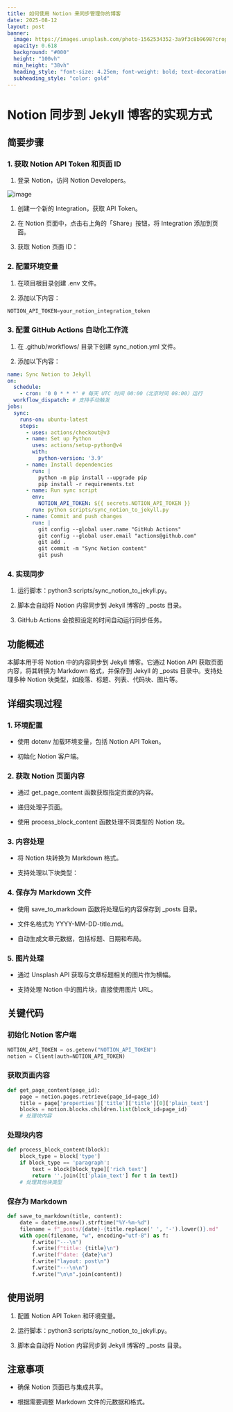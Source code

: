 ```yaml
---
title: 如何使用 Notion 来同步管理你的博客
date: 2025-08-12
layout: post
banner:
  image: https://images.unsplash.com/photo-1562534352-3a9f3c8b9698?crop=entropy&cs=tinysrgb&fit=max&fm=jpg&ixid=M3w2OTIwMzJ8MHwxfHJhbmRvbXx8fHx8fHx8fDE3NTUwMzcyNTl8&ixlib=rb-4.1.0&q=80&w=1080
  opacity: 0.618
  background: "#000"
  height: "100vh"
  min_height: "38vh"
  heading_style: "font-size: 4.25em; font-weight: bold; text-decoration: underline"
  subheading_style: "color: gold"
---
```


# Notion 同步到 Jekyll 博客的实现方式

## 简要步骤

### 1. 获取 Notion API Token 和页面 ID

1. 登录 Notion，访问 Notion Developers。

![image](https://prod-files-secure.s3.us-west-2.amazonaws.com/a7a0cc5a-89b9-4cda-8686-1fba0ca52f40/d19c1afe-dea5-4312-9333-786b0ba83054/image.png?X-Amz-Algorithm=AWS4-HMAC-SHA256&X-Amz-Content-Sha256=UNSIGNED-PAYLOAD&X-Amz-Credential=ASIAZI2LB466Y5BTAINX%2F20250812%2Fus-west-2%2Fs3%2Faws4_request&X-Amz-Date=20250812T222058Z&X-Amz-Expires=3600&X-Amz-Security-Token=IQoJb3JpZ2luX2VjENb%2F%2F%2F%2F%2F%2F%2F%2F%2F%2FwEaCXVzLXdlc3QtMiJIMEYCIQDz8rgBOb3%2FJiXx81bcxufovnyMxQMnvuLiWvlhfKMGpgIhALo9ZEUCmWrBZvFcj9p9SMM7LCyZnllOo%2FoE34AyKvD3Kv8DCB8QABoMNjM3NDIzMTgzODA1Igwr5VPiRALM1QlztSIq3AMkPefIC4NaCcXqiuNXPiW9Lef%2BZx9SZ%2BQbd9IR0Vi5o%2BDX6FslORtjty9Vlk9pkpRlyWGUShdfYhSm9Si6TRVvBUzqyRXbsYFrNLB4cvuWQLTfOovkdbioQbmIiZ11QabgBwO%2F4P34MXXLDW5mR0AQ7doLciOamsduCbqII0UibLwtByYYqhLSXVEa6sM1ERO3j%2FFdJ%2BdD96dRIv5fbWYTMZF%2Br9qDkwg9EfCBypHmBO%2FVWVqyEazCowaLevV%2FJ77wylyqQ%2FP3QBqm6xNkabv8Vncz1ztjvA9WJXQ%2F0npzqkcwI3yn2Nvc2ZoKV8n4C3Mly283VelCE8FGxLbHtQFLcE6LDlGNMffbktzTaAcH5pNl4bfyX%2B9ZUM8CxnZEmcq8t9AzlK1mgpNaK0XSXswbqOb9bKlgQx%2BkyxD7%2B3B5FFDjzRaWaiRCtG7PaeH3yxQs3Br8j4zQlhlpHpN5XUuZH9Jvvi58lhhAHQbXuvHPdwqUD6ZszIHNdAk7zYiICNfgFsjdKDDXIMB5aGSq4dzRItYnMi9EoP8D92aBjJb3JJRk%2F1QYFVbf2Rz%2BbCbaGGBqqmMeFRYetsvUgilRmx9LywzYBdYY7DtDAVb5z9%2FgHEE4XhxRFpkRO2TCgjDC5e7EBjqkAZm36HfzQhsNIV6nZ%2FYP1EcK0w%2Fi0nWlLiqpNSfati197I5QoVwBIngaProY3hfhgxsAwCLpGUBQoDs0Fro9rPz0SHjQd4mgHfj5xSP4MEtyLcy2wTwLjX%2FndYeKIUr8%2Fkl0txHmL%2FMDZqlzEja2zya6lRInNdHSRDOnNCTDaKcBF7%2BCxkuvWFyJne7BkZ51YYP0DVKQhK8pdOh4iaBgxwJ7rEWJ&X-Amz-Signature=c613a5a7c907e0a6bb382d7b13a2b83877e1bd4acb2119351834476d2e22f1e2&X-Amz-SignedHeaders=host&x-amz-checksum-mode=ENABLED&x-id=GetObject)

1. 创建一个新的 Integration，获取 API Token。

1. 在 Notion 页面中，点击右上角的「Share」按钮，将 Integration 添加到页面。

1. 获取 Notion 页面 ID：


### 2. 配置环境变量

1. 在项目根目录创建 .env 文件。

1. 添加以下内容：

```javascript
NOTION_API_TOKEN=your_notion_integration_token
```

### 3. 配置 GitHub Actions 自动化工作流

1. 在 .github/workflows/ 目录下创建 sync_notion.yml 文件。

1. 添加以下内容：

```yaml
name: Sync Notion to Jekyll
on:
  schedule:
    - cron: '0 0 * * *' # 每天 UTC 时间 00:00（北京时间 08:00）运行
  workflow_dispatch: # 支持手动触发
jobs:
  sync:
    runs-on: ubuntu-latest
    steps:
      - uses: actions/checkout@v3
      - name: Set up Python
        uses: actions/setup-python@v4
        with:
          python-version: '3.9'
      - name: Install dependencies
        run: |
          python -m pip install --upgrade pip
          pip install -r requirements.txt
      - name: Run sync script
        env:
          NOTION_API_TOKEN: ${{ secrets.NOTION_API_TOKEN }}
        run: python scripts/sync_notion_to_jekyll.py
      - name: Commit and push changes
        run: |
          git config --global user.name "GitHub Actions"
          git config --global user.email "actions@github.com"
          git add .
          git commit -m "Sync Notion content"
          git push
```

### 4. 实现同步

1. 运行脚本：python3 scripts/sync_notion_to_jekyll.py。

1. 脚本会自动将 Notion 内容同步到 Jekyll 博客的 _posts 目录。

1. GitHub Actions 会按照设定的时间自动运行同步任务。

## 功能概述

本脚本用于将 Notion 中的内容同步到 Jekyll 博客。它通过 Notion API 获取页面内容，将其转换为 Markdown 格式，并保存到 Jekyll 的 _posts 目录中。支持处理多种 Notion 块类型，如段落、标题、列表、代码块、图片等。

## 详细实现过程

### 1. 环境配置

- 使用 dotenv 加载环境变量，包括 Notion API Token。

- 初始化 Notion 客户端。

### 2. 获取 Notion 页面内容

- 通过 get_page_content 函数获取指定页面的内容。

- 递归处理子页面。

- 使用 process_block_content 函数处理不同类型的 Notion 块。

### 3. 内容处理

- 将 Notion 块转换为 Markdown 格式。

- 支持处理以下块类型：


### 4. 保存为 Markdown 文件

- 使用 save_to_markdown 函数将处理后的内容保存到 _posts 目录。

- 文件名格式为 YYYY-MM-DD-title.md。

- 自动生成文章元数据，包括标题、日期和布局。

### 5. 图片处理

- 通过 Unsplash API 获取与文章标题相关的图片作为横幅。

- 支持处理 Notion 中的图片块，直接使用图片 URL。

## 关键代码

### 初始化 Notion 客户端

```python
NOTION_API_TOKEN = os.getenv("NOTION_API_TOKEN")
notion = Client(auth=NOTION_API_TOKEN)
```

### 获取页面内容

```python
def get_page_content(page_id):
    page = notion.pages.retrieve(page_id=page_id)
    title = page['properties']['title']['title'][0]['plain_text']
    blocks = notion.blocks.children.list(block_id=page_id)
    # 处理块内容
```

### 处理块内容

```python
def process_block_content(block):
    block_type = block['type']
    if block_type == 'paragraph':
        text = block[block_type]['rich_text']
        return ''.join([t['plain_text'] for t in text])
    # 处理其他块类型
```

### 保存为 Markdown

```python
def save_to_markdown(title, content):
    date = datetime.now().strftime("%Y-%m-%d")
    filename = f"_posts/{date}-{title.replace(' ', '-').lower()}.md"
    with open(filename, "w", encoding="utf-8") as f:
        f.write("---\n")
        f.write(f"title: {title}\n")
        f.write(f"date: {date}\n")
        f.write("layout: post\n")
        f.write("---\n\n")
        f.write("\n\n".join(content))
```

## 使用说明

1. 配置 Notion API Token 和环境变量。

1. 运行脚本：python3 scripts/sync_notion_to_jekyll.py。

1. 脚本会自动将 Notion 内容同步到 Jekyll 博客的 _posts 目录。

## 注意事项

- 确保 Notion 页面已与集成共享。

- 根据需要调整 Markdown 文件的元数据和格式。